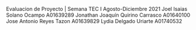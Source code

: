 Evaluacion de Proyecto | Semana TEC I Agosto-Diciembre 2021
Joel Isaias Solano Ocampo           A01639289
Jonathan Joaquín Quirino Carrasco   A01640100
Jose Antonio Reyes Tazon            A01639829
Lydia Delgado Uriarte               A01740532